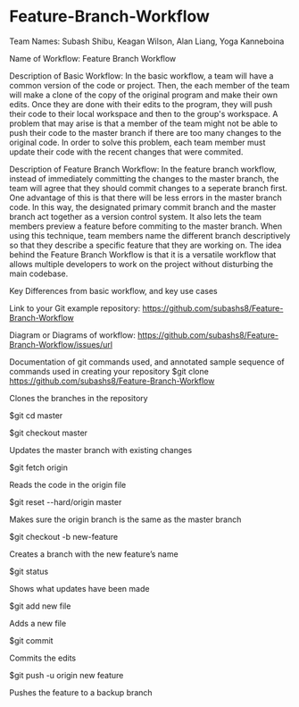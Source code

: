 # Feature-Branch-Workflow
Team Names: Subash Shibu, Keagan Wilson, Alan Liang, Yoga Kanneboina

Name of Workflow: Feature Branch Workflow

Description of Basic Workflow: 
In the basic workflow, a team will have a common version of the code or project. Then, the each member of the team will make a clone of the copy of the original program and make their own edits. Once they are done with their edits to the program, they will push their code to their local workspace and then to the group's workspace. A problem that may arise is that a member of the team might not be able to push their code to the master branch if there are too many changes to the original code. In order to solve this problem, each team member must update their code with the recent changes that were commited. 

Description of Feature Branch Workflow:
In the feature branch workflow, instead of immediately committing the changes to the master branch, the team will agree that they should commit changes to a seperate branch first. One advantage of this is that there will be less errors in the master branch code. In this way, the designated primary commit branch and the master branch act together as a version control system. It also lets the team members preview a feature before commiting to the master branch. When using this technique, team members name the different branch descriptively so that they describe a specific feature that they are working on. The idea behind the Feature Branch Workflow is that it is a versatile workflow that allows multiple developers to work on the project without disturbing the main codebase.

Key Differences from basic workflow, and key use cases 

Link to your Git example repository: https://github.com/subashs8/Feature-Branch-Workflow

Diagram or Diagrams of workflow:
https://github.com/subashs8/Feature-Branch-Workflow/issues/url


Documentation of git commands used, and annotated sample sequence of commands used in creating your repository
$git clone https://github.com/subashs8/Feature-Branch-Workflow

Clones the branches in the repository

$git cd master

$git checkout master 

Updates the master branch with existing changes

$git fetch origin

Reads the code in the origin file

$git reset --hard/origin master

Makes sure the origin branch is the same as the master branch 

$git checkout -b new-feature 

Creates a branch with the new feature’s name

$git status

Shows what updates have been made

$git add new file

Adds a new file

$git commit 

Commits the edits

$git push -u origin new feature

Pushes the feature to a backup branch 

